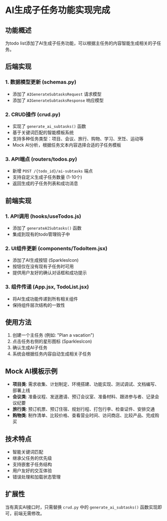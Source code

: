 # AI生成子任务功能实现完成

## 功能概述
为todo list添加了AI生成子任务功能，可以根据主任务的内容智能生成相关的子任务。

## 后端实现

### 1. 数据模型更新 (schemas.py)
- 添加了 `AIGenerateSubtasksRequest` 请求模型
- 添加了 `AIGenerateSubtasksResponse` 响应模型

### 2. CRUD操作 (crud.py)
- 实现了 `generate_ai_subtasks()` 函数
- 基于关键词匹配的智能模板系统
- 支持多种任务类型：项目、会议、旅行、购物、学习、烹饪、运动等
- Mock AI分析，根据任务文本内容选择合适的子任务模板

### 3. API端点 (routers/todos.py)
- 新增 `POST /{todo_id}/ai-subtasks` 端点
- 支持自定义生成子任务数量 (1-10个)
- 返回生成的子任务列表和成功消息

## 前端实现

### 1. API调用 (hooks/useTodos.js)
- 添加了 `generateAISubtasks()` 函数
- 集成到现有的todo管理钩子中

### 2. UI组件更新 (components/TodoItem.jsx)
- 添加了AI生成按钮 (SparklesIcon)
- 按钮仅在没有现有子任务时可用
- 提供用户友好的确认对话框和成功提示

### 3. 组件传递 (App.jsx, TodoList.jsx)
- 将AI生成功能传递到所有相关组件
- 保持组件层次结构的一致性

## 使用方法

1. 创建一个主任务 (例如: "Plan a vacation")
2. 点击任务右侧的星形图标 (SparklesIcon)
3. 确认生成AI子任务
4. 系统会根据任务内容自动生成相关子任务

## Mock AI模板示例

- **项目类**: 需求收集、计划制定、环境搭建、功能实现、测试调试、文档编写、部署上线
- **会议类**: 准备议程、发送邀请、预订会议室、准备材料、跟进参与者、记录会议纪要
- **旅行类**: 预订机票、预订住宿、规划行程、打包行李、检查证件、安排交通
- **购物类**: 制作清单、比较价格、查看营业时间、访问商店、比较产品、完成购买

## 技术特点

- 智能关键词匹配
- 继承父任务的优先级
- 支持嵌套子任务结构
- 用户友好的交互体验
- 错误处理和加载状态管理

## 扩展性

当有真实AI接口时，只需替换 `crud.py` 中的 `generate_ai_subtasks()` 函数实现即可，前端无需修改。